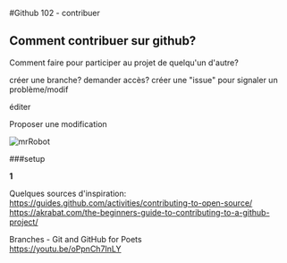 #Github 102 - contribuer
## Comment contribuer sur github?

Comment faire pour participer au projet de quelqu'un d'autre?

créer une branche? demander accès? créer une "issue" pour signaler un problème/modif  
 
éditer  

Proposer une modification  

![mrRobot]()

###setup

**1** 

Quelques sources d'inspiration:  
https://guides.github.com/activities/contributing-to-open-source/  
https://akrabat.com/the-beginners-guide-to-contributing-to-a-github-project/  

Branches - Git and GitHub for Poets  
https://youtu.be/oPpnCh7InLY